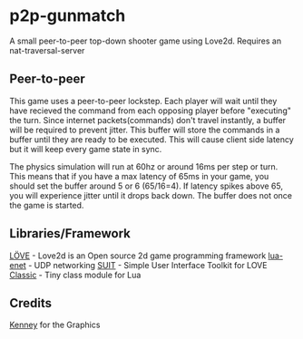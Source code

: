 # p2p-gunmatch
A small peer-to-peer top-down shooter game using Love2d. Requires an nat-traversal-server

## Peer-to-peer
This game uses a peer-to-peer lockstep. Each player will wait until they have recieved the command from each opposing player before "executing" the turn. Since internet packets(commands) don't travel instantly, a buffer will be required to prevent jitter. This buffer will store the commands in a buffer until they are ready to be executed. This will cause client side latency but it will keep every game state in sync.

The physics simulation will run at 60hz or around 16ms per step or turn. This means that if you have a max latency of 65ms in your game, you should set the buffer around 5 or 6 (65/16=4). If latency spikes above 65, you will experience jitter until it drops back down. The buffer does not once the game is started.

## Libraries/Framework
[LÖVE](https://love2d.org/) - Love2d is an Open source 2d game programming framework
[lua-enet](http://leafo.net/lua-enet/) - UDP networking
[SUIT](suit.readthedocs.io/en/latest/) - Simple User Interface Toolkit for LOVE
[Classic](https://github.com/rxi/classic) - Tiny class module for Lua

## Credits
[Kenney](http://kenney.nl/) for the Graphics
